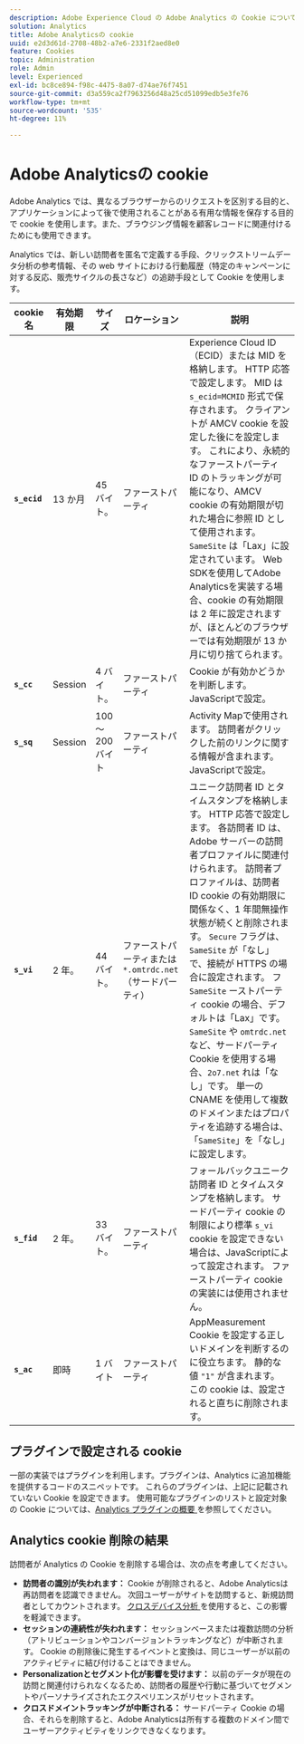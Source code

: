 ```yaml
---
description: Adobe Experience Cloud の Adobe Analytics の Cookie について説明します。
solution: Analytics
title: Adobe Analyticsの cookie
uuid: e2d3d61d-2708-48b2-a7e6-2331f2aed8e0
feature: Cookies
topic: Administration
role: Admin
level: Experienced
exl-id: bc8ce894-f98c-4475-8a07-d74ae76f7451
source-git-commit: d3a559ca2f7963256d48a25cd51099edb5e3fe76
workflow-type: tm+mt
source-wordcount: '535'
ht-degree: 11%

---
```


# Adobe Analyticsの cookie

Adobe Analytics では、異なるブラウザーからのリクエストを区別する目的と、アプリケーションによって後で使用されることがある有用な情報を保存する目的で cookie を使用します。また、ブラウジング情報を顧客レコードに関連付けるためにも使用できます。

Analytics では、新しい訪問者を匿名で定義する手段、クリックストリームデータ分析の参考情報、その web サイトにおける行動履歴（特定のキャンペーンに対する反応、販売サイクルの長さなど）の追跡手段として Cookie を使用します。

| cookie 名 | 有効期限 | サイズ | ロケーション | 説明 |
| --- | --- | --- | --- | --- |
| **`s_ecid`** | 13 か月 | 45 バイト。 | ファーストパーティ | Experience Cloud ID （ECID）または MID を格納します。 HTTP 応答で設定します。 MID は `s_ecid=MCMID` 形式で保存されます。 クライアントが AMCV cookie を設定した後にを設定します。 これにより、永続的なファーストパーティ ID のトラッキングが可能になり、AMCV cookie の有効期限が切れた場合に参照 ID として使用されます。 `SameSite` は「Lax」に設定されています。 Web SDKを使用してAdobe Analyticsを実装する場合、cookie の有効期限は 2 年に設定されますが、ほとんどのブラウザーでは有効期限が 13 か月に切り捨てられます。 |
| **`s_cc`** | Session | 4 バイト。 | ファーストパーティ | Cookie が有効かどうかを判断します。 JavaScriptで設定。 |
| **`s_sq`** | Session | 100～200 バイト | ファーストパーティ | Activity Mapで使用されます。 訪問者がクリックした前のリンクに関する情報が含まれます。 JavaScriptで設定。 |
| **`s_vi`** | 2 年。 | 44 バイト。 | ファーストパーティまたは `*.omtrdc.net` （サードパーティ） | ユニーク訪問者 ID とタイムスタンプを格納します。 HTTP 応答で設定します。 各訪問者 ID は、Adobe サーバーの訪問者プロファイルに関連付けられます。 訪問者プロファイルは、訪問者 ID cookie の有効期限に関係なく、1 年間無操作状態が続くと削除されます。 `Secure` フラグは、`SameSite` が「なし」で、接続が HTTPS の場合に設定されます。 フ `SameSite` ーストパーティ cookie の場合、デフォルトは「Lax」です。 `SameSite` や `omtrdc.net` など、サードパーティ Cookie を使用する場合、`2o7.net` れは「なし」です。 単一の CNAME を使用して複数のドメインまたはプロパティを追跡する場合は、「`SameSite`」を「なし」に設定します。 |
| **`s_fid`** | 2 年。 | 33 バイト。 | ファーストパーティ | フォールバックユニーク訪問者 ID とタイムスタンプを格納します。 サードパーティ cookie の制限により標準 `s_vi` cookie を設定できない場合は、JavaScriptによって設定されます。 ファーストパーティ cookie の実装には使用されません。 |
| **`s_ac`** | 即時 | 1 バイト | ファーストパーティ | AppMeasurement Cookie を設定する正しいドメインを判断するのに役立ちます。 静的な値 `"1"` が含まれます。 この cookie は、設定されると直ちに削除されます。 |

## プラグインで設定される cookie

一部の実装ではプラグインを利用します。プラグインは、Analytics に追加機能を提供するコードのスニペットです。 これらのプラグインは、上記に記載されていない Cookie を設定できます。 使用可能なプラグインのリストと設定対象の Cookie については、[Analytics プラグインの概要 ](https://experienceleague.adobe.com/en/docs/analytics/implementation/vars/plugins/impl-plugins) を参照してください。

## Analytics cookie 削除の結果

訪問者が Analytics の Cookie を削除する場合は、次の点を考慮してください。

* **訪問者の識別が失われます：** Cookie が削除されると、Adobe Analyticsは再訪問者を認識できません。 次回ユーザーがサイトを訪問すると、新規訪問者としてカウントされます。 [ クロスデバイス分析 ](https://experienceleague.adobe.com/en/docs/analytics/components/cda/overview) を使用すると、この影響を軽減できます。
* **セッションの連続性が失われます：** セッションベースまたは複数訪問の分析（アトリビューションやコンバージョントラッキングなど）が中断されます。 Cookie の削除後に発生するイベントと変換は、同じユーザーが以前のアクティビティに結び付けることはできません。
* **Personalizationとセグメント化が影響を受けます：** 以前のデータが現在の訪問と関連付けられなくなるため、訪問者の履歴や行動に基づいてセグメントやパーソナライズされたエクスペリエンスがリセットされます。
* **クロスドメイントラッキングが中断される：** サードパーティ Cookie の場合、それらを削除すると、Adobe Analyticsは所有する複数のドメイン間でユーザーアクティビティをリンクできなくなります。
